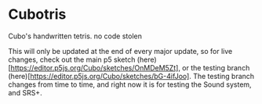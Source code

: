 # Cubotris
Cubo's handwritten tetris. no code stolen


This will only be updated at the end of every major update, so for live changes, check out the main p5 sketch (here)[https://editor.p5js.org/Cubo/sketches/OnMDeM5Zt], or the testing branch (here)[https://editor.p5js.org/Cubo/sketches/bG-4ifJoo]. The testing branch changes from time to time, and right now it is for testing the Sound system, and SRS+.
